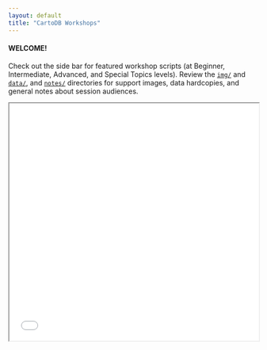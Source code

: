 ```yaml
---
layout: default
title: "CartoDB Workshops"
---
```

#### WELCOME!

Check out the side bar for featured workshop scripts (at Beginner, Intermediate, Advanced, and Special Topics levels).
Review the [`img/`](https://github.com/CartoDB/training/tree/gh-pages/img) and [`data/`](https://github.com/CartoDB/training/tree/gh-pages/data), and [`notes/`](https://github.com/CartoDB/training/tree/gh-pages/notes) directories for support images, data hardcopies, and general notes about session audiences.

<iframe width="100%" height="480px" src="workshops_map.html"></iframe>


